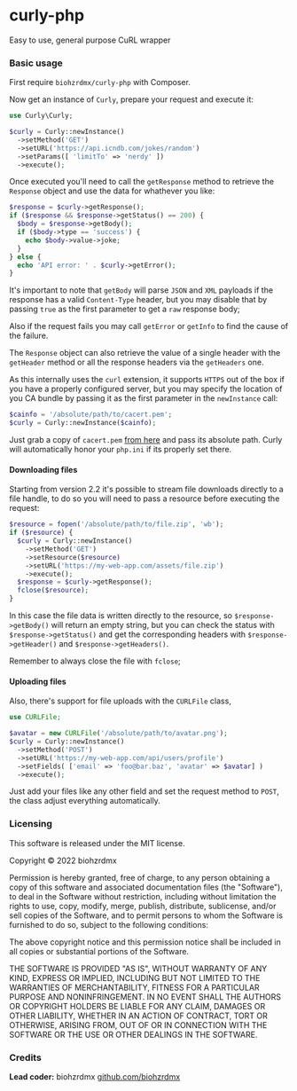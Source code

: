 curly-php
=========

Easy to use, general purpose CuRL wrapper

### Basic usage

First require `biohzrdmx/curly-php` with Composer.

Now get an instance of `Curly`, prepare your request and execute it:

```php
use Curly\Curly;

$curly = Curly::newInstance()
  ->setMethod('GET')
  ->setURL('https://api.icndb.com/jokes/random')
  ->setParams([ 'limitTo' => 'nerdy' ])
  ->execute();
```

Once executed you'll need to call the `getResponse` method to retrieve the `Response` object and use the data for whathever you like:

```php
$response = $curly->getResponse();
if ($response && $response->getStatus() == 200) {
  $body = $response->getBody();
  if ($body->type == 'success') {
    echo $body->value->joke;
  }
} else {
  echo 'API error: ' . $curly->getError();
}
```

It's important to note that `getBody` will parse `JSON` and `XML` payloads if the response has a valid `Content-Type` header, but you may disable that by passing `true` as the first parameter to get a `raw` response body;

Also if the request fails you may call `getError` or `getInfo` to find the cause of the failure.

The `Response` object can also retrieve the value of a single header with the `getHeader` method or all the response headers via the `getHeaders` one.

As this internally uses the `curl` extension, it supports `HTTPS` out of the box if you have a properly configured server, but you may specify the location of you CA bundle by passing it as the first parameter in the `newInstance` call:

```php
$cainfo = '/absolute/path/to/cacert.pem';
$curly = Curly::newInstance($cainfo);
```

Just grab a copy of `cacert.pem` [from here](https://curl.haxx.se/docs/caextract.html) and pass its absolute path. Curly will automatically honor your `php.ini` if its properly set there.

#### Downloading files

Starting from version 2.2 it's possible to stream file downloads directly to a file handle, to do so you will need to pass a resource before executing the request:

```php
$resource = fopen('/absolute/path/to/file.zip', 'wb');
if ($resource) {
  $curly = Curly::newInstance()
    ->setMethod('GET')
    ->setResource($resource)
    ->setURL('https://my-web-app.com/assets/file.zip')
    ->execute();
  $response = $curly->getResponse();
  fclose($resource);
}
```

In this case the file data is written directly to the resource, so `$response->getBody()` will return an empty string, but you can check the status with `$response->getStatus()` and get the corresponding headers with `$response->getHeader()` and `$response->getHeaders()`.

Remember to always close the file with `fclose`;

#### Uploading files

Also, there's support for file uploads with the `CURLFile` class,

```php
use CURLFile;

$avatar = new CURLFile('/absolute/path/to/avatar.png');
$curly = Curly::newInstance()
  ->setMethod('POST')
  ->setURL('https://my-web-app.com/api/users/profile')
  ->setFields( ['email' => 'foo@bar.baz', 'avatar' => $avatar] )
  ->execute();
```

Just add your files like any other field and set the request method to `POST`, the class adjust everything automatically.

### Licensing

This software is released under the MIT license.

Copyright © 2022 biohzrdmx

Permission is hereby granted, free of charge, to any person obtaining a copy of this software and associated documentation files (the "Software"), to deal in the Software without restriction, including without limitation the rights to use, copy, modify, merge, publish, distribute, sublicense, and/or sell copies of the Software, and to permit persons to whom the Software is furnished to do so, subject to the following conditions:

The above copyright notice and this permission notice shall be included in all copies or substantial portions of the Software.

THE SOFTWARE IS PROVIDED "AS IS", WITHOUT WARRANTY OF ANY KIND, EXPRESS OR IMPLIED, INCLUDING BUT NOT LIMITED TO THE WARRANTIES OF MERCHANTABILITY, FITNESS FOR A PARTICULAR PURPOSE AND NONINFRINGEMENT. IN NO EVENT SHALL THE AUTHORS OR COPYRIGHT HOLDERS BE LIABLE FOR ANY CLAIM, DAMAGES OR OTHER LIABILITY, WHETHER IN AN ACTION OF CONTRACT, TORT OR OTHERWISE, ARISING FROM, OUT OF OR IN CONNECTION WITH THE SOFTWARE OR THE USE OR OTHER DEALINGS IN THE SOFTWARE.

### Credits

**Lead coder:** biohzrdmx [github.com/biohzrdmx](http://github.com/biohzrdmx)